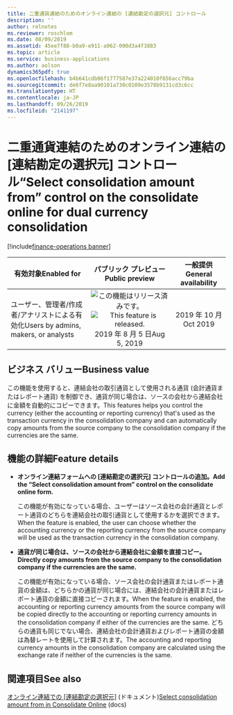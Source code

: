 ```yaml
---
title: 二重通貨連結のためのオンライン連結の [連結勘定の選択元] コントロール
description: ''
author: relnotes
ms.reviewer: roschlom
ms.date: 08/09/2019
ms.assetid: 45ee7f88-b0a9-e911-a962-000d3a4f3883
ms.topic: article
ms.service: business-applications
ms.author: aolson
dynamics365pdf: true
ms.openlocfilehash: b4b641cdb06f1777587e37a224010f656acc79ba
ms.sourcegitcommit: de6f7e8aa90101a730c0109e3578b9131cd3c6cc
ms.translationtype: HT
ms.contentlocale: ja-JP
ms.lasthandoff: 09/26/2019
ms.locfileid: "2141197"
---
```

# <a name="select-consolidation-amount-from-control-on-the-consolidate-online-for-dual-currency-consolidation"></a><span data-ttu-id="b396c-102">二重通貨連結のためのオンライン連結の [連結勘定の選択元] コントロール</span><span class="sxs-lookup"><span data-stu-id="b396c-102">“Select consolidation amount from” control on the consolidate online for dual currency consolidation</span></span>
[!include[finance-operations banner](../includes/finance-operations.md)]

| <span data-ttu-id="b396c-103">有効対象</span><span class="sxs-lookup"><span data-stu-id="b396c-103">Enabled for</span></span>    |  <span data-ttu-id="b396c-104">パブリック プレビュー</span><span class="sxs-lookup"><span data-stu-id="b396c-104">Public preview</span></span> | <span data-ttu-id="b396c-105">一般提供</span><span class="sxs-lookup"><span data-stu-id="b396c-105">General availability</span></span> | 
| ---------- | :----------: |:----------: |
|<span data-ttu-id="b396c-106">ユーザー、管理者/作成者/アナリストによる有効化</span><span class="sxs-lookup"><span data-stu-id="b396c-106">Users by admins, makers, or analysts</span></span>|<span data-ttu-id="b396c-107">![この機能はリリース済みです。](/dynamics365-release-plan/media/green-checkmark.png "この機能はリリース済みです。")</span><span class="sxs-lookup"><span data-stu-id="b396c-107">![This feature is released.](/dynamics365-release-plan/media/green-checkmark.png "This feature is released.")</span></span> <span data-ttu-id="b396c-108">2019 年 8 月 5 日</span><span class="sxs-lookup"><span data-stu-id="b396c-108">Aug 5, 2019</span></span>| <span data-ttu-id="b396c-109">2019 年 10 月</span><span class="sxs-lookup"><span data-stu-id="b396c-109">Oct 2019</span></span>|


## <a name="business-value"></a><span data-ttu-id="b396c-110">ビジネス バリュー</span><span class="sxs-lookup"><span data-stu-id="b396c-110">Business value</span></span>
<!-- bv start -->
<span data-ttu-id="b396c-111">この機能を使用すると、連結会社の取引通貨として使用される通貨 (会計通貨またはレポート通貨) を制御でき、通貨が同じ場合は、ソースの会社から連結会社に金額を自動的にコピーできます。</span><span class="sxs-lookup"><span data-stu-id="b396c-111">This features helps you control the currency (either the accounting or reporting currency) that's used as the transaction currency in the consolidation company and can automatically copy amounts from the source company to the consolidation company if the currencies are the same.</span></span>
<!-- bv end -->



## <a name="feature-details"></a><span data-ttu-id="b396c-112">機能の詳細</span><span class="sxs-lookup"><span data-stu-id="b396c-112">Feature details</span></span>
<!--feature detail start -->
- <span data-ttu-id="b396c-113">**オンライン連結フォームへの [連結勘定の選択元] コントロールの追加。**</span><span class="sxs-lookup"><span data-stu-id="b396c-113">**Add the “Select consolidation amount from” control on the consolidate online form.**</span></span>

  <span data-ttu-id="b396c-114">この機能が有効になっている場合、ユーザーはソース会社の会計通貨とレポート通貨のどちらを連結会社の取引通貨として使用するかを選択できます。</span><span class="sxs-lookup"><span data-stu-id="b396c-114">When the feature is enabled, the user can choose whether the accounting currency or the reporting currency from the source company will be used as the transaction currency in the consolidation company.</span></span>

- <span data-ttu-id="b396c-115">**通貨が同じ場合は、ソースの会社から連結会社に金額を直接コピー。**</span><span class="sxs-lookup"><span data-stu-id="b396c-115">**Directly copy amounts from the source company to the consolidation company if the currencies are the same.**</span></span>

  <span data-ttu-id="b396c-116">この機能が有効になっている場合、ソース会社の会計通貨またはレポート通貨の金額は、どちらかの通貨が同じ場合には、連結会社の会計通貨またはレポート通貨の金額に直接コピーされます。</span><span class="sxs-lookup"><span data-stu-id="b396c-116">When the feature is enabled, the accounting or reporting currency amounts from the source company will be copied directly to the accounting or reporting currency amounts in the consolidation company if either of the currencies are the same.</span></span> <span data-ttu-id="b396c-117">どちらの通貨も同じでない場合、連結会社の会計通貨およびレポート通貨の金額は為替レートを使用して計算されます。</span><span class="sxs-lookup"><span data-stu-id="b396c-117">The accounting and reporting currency amounts in the consolidation company are calculated using the exchange rate if neither of the currencies is the same.</span></span>
<!--feature detail end -->












## <a name="see-also"></a><span data-ttu-id="b396c-118">関連項目</span><span class="sxs-lookup"><span data-stu-id="b396c-118">See also</span></span>

<span data-ttu-id="b396c-119">[オンライン連結での [連結勘定の選択元]](https://docs.microsoft.com/dynamics365-release-plan/2019wave2/dynamics365-finance-operations/select-consolidation-amount-control-consolidate-online-dual-currency-consolidation) (ドキュメント)</span><span class="sxs-lookup"><span data-stu-id="b396c-119">[Select consolidation amount from in Consolidate Online](https://docs.microsoft.com/dynamics365-release-plan/2019wave2/dynamics365-finance-operations/select-consolidation-amount-control-consolidate-online-dual-currency-consolidation) (docs)</span></span>
